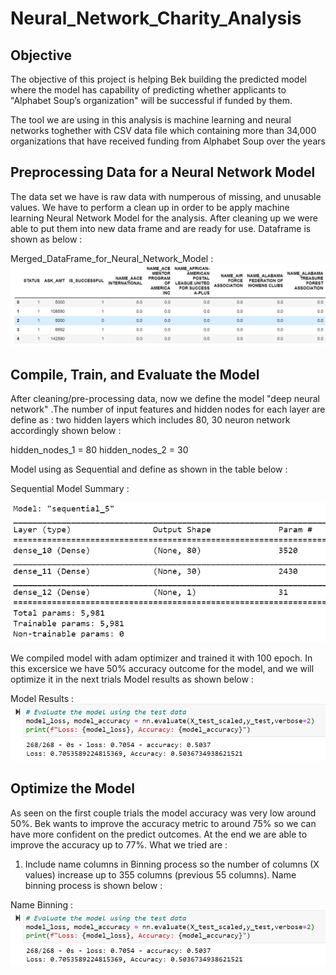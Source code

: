 # Neural_Network_Charity_Analysis

## Objective
The objective of this project is helping Bek building the predicted model where the model has capability of predicting whether applicants to "Alphabet Soup’s organization" will be successful if funded by them.

The tool we are using in this analysis is machine learning and neural networks toghether with CSV data file which containing more than 34,000 organizations that have received funding from Alphabet Soup over the years

## Preprocessing Data for a Neural Network Model

The data set we have is raw data with numperous of missing, and unusable values. We have to perform a clean up in order to be apply machine learning Neural Network Model for the analysis. After cleaning up we were able to put them into new data frame and are ready for use. Dataframe is shown as below :

Merged_DataFrame_for_Neural_Network_Model  : 
 ![alt text][Image1]
  
 [Image1]: https://github.com/ttan0408/Neural_Network_Charity_Analysis/blob/main/Merge_Dataframe.PNG "Merged_DataFrame_for_Neural_Network_Model"

## Compile, Train, and Evaluate the Model

After cleaning/pre-processing data, now we define the model "deep neural network" .The number of input features and hidden nodes for each layer are define as : two hidden layers which includes 80, 30 neuron network accordingly shown below :

hidden_nodes_1 = 80
hidden_nodes_2 = 30
 
Model using as Sequential and define as shown in the table below :

Sequential Model Summary  : 

 ![alt text][Image2]
  
 [Image2]: https://github.com/ttan0408/Neural_Network_Charity_Analysis/blob/main/Sequential_Model_Summary.PNG "Sequential Model Summary"


We compiled model with adam optimizer and trained it with 100 epoch. In this excersice we have 50% accuracy outcome for the model, and we will optimize it in the next trials
Model results as shown below :

Model Results  : 
 ![alt text][Image3]
  
 [Image3]: https://github.com/ttan0408/Neural_Network_Charity_Analysis/blob/main/First_Trained_Model.PNG "Model Results"


## Optimize the Model
As seen on the first couple trials the model accuracy was very low around 50%. Bek wants to improve the accuracy metric to around 75% so we can have more confident on the predict outcomes. At the end we are able to improve the accuracy up to 77%. What we tried are : 

1) Include name columns in Binning process so the number of columns (X values) increase up to 355 columns (previous 55 columns). Name binning process is shown below :

Name Binning  : 
 ![alt text][Image4]
  
 [Image4]: https://github.com/ttan0408/Neural_Network_Charity_Analysis/blob/main/First_Trained_Model.PNG "Name Binning"





